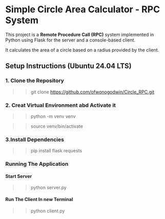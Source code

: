 # Simple Circle Area Calculator - RPC System

This project is a **Remote Procedure Call (RPC)** system implemented in Python using Flask for the server and a console-based client. 

It calculates the area of a circle based on a radius provided by the client.


##  Setup Instructions (Ubuntu 24.04 LTS)

### 1. Clone the Repository
>> git clone https://github.com/ofwonogodwin/Circle_RPC.git

### 2. Creat Virtual Environment abd Activate it
>> python -m venv venv

>> source venv/bin/activate

### 3.Install Dependencies

>> pip install flask requests
### Running The Application

#### Start Server
>> python server.py

#### Run The Client In new Terminal
>> python client.py





